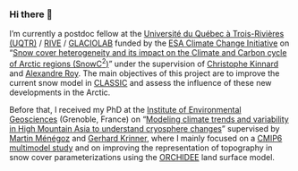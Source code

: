 ### Hi there 👋

<!--
**mickaellalande/mickaellalande** is a ✨ _special_ ✨ repository because its `README.md` (this file) appears on your GitHub profile.

Here are some ideas to get you started:

- 🔭 I’m currently working on ...
- 🌱 I’m currently learning ...
- 👯 I’m looking to collaborate on ...
- 🤔 I’m looking for help with ...
- 💬 Ask me about ...
- 📫 How to reach me: ...
- 😄 Pronouns: ...
- ⚡ Fun fact: ...
-->

I’m currently a postdoc fellow at the [Université du Québec à Trois-Rivières (UQTR)](https://www.uqtr.ca/index.shtml) / [RIVE](https://oraprdnt.uqtr.uquebec.ca/pls/public/gscw031?owa_no_site=2137) / [GLACIOLAB](https://oraprdnt.uqtr.uquebec.ca/pls/public/gscw031?owa_no_site=5528) funded by the [ESA Climate Change Initiative](https://climate.esa.int/en/esa-climate/esa-cci/fellowships/) on “[Snow cover heterogeneity and its impact on the Climate and Carbon cycle of Arctic regions (SnowC<sup>2</sup>)](project/snowc2)” under the supervision of [Christophe Kinnard](https://oraprdnt.uqtr.uquebec.ca/pls/public/gscw045a.afficher_detail_form_reponse?owa_no_site=5528&owa_bottin=&owa_no_fiche=3&owa_no_form_reponse=221924&owa_apercu=N&owa_imprimable=N&owa_brouillon=N&owa_fenetre_surgissante=N&owa_lettre=%25&owa_no_page=1) and [Alexandre Roy](https://oraprdnt.uqtr.uquebec.ca/pls/public/genw050r.page_perso?owa_no_personne=730015). The main objectives of this project are to improve the current snow model in [CLASSIC](https://cccma.gitlab.io/classic_pages/info/class/) and assess the influence of these new developments in the Arctic. 

Before that, I received my PhD at the [Institute of Environmental Geosciences](http://www.ige-grenoble.fr/?lang=en) (Grenoble, France) on “[Modeling climate trends and variability in High Mountain Asia to understand cryosphere changes](project/phd/)” supervised by [Martin Ménégoz](https://scholar.google.es/citations?user=mouv8-IAAAAJ&hl=en) and [Gerhard Krinner](http://www.ige-grenoble.fr/-gerhard-krinner-), where I mainly focused on a [CMIP6 multimodel study](publication/phd/climate-change-in-the-high-mountain-asia-in-cmip6/) and on improving the representation of topography in snow cover parameterizations using the [ORCHIDEE](https://orchidee.ipsl.fr/) land surface model.
